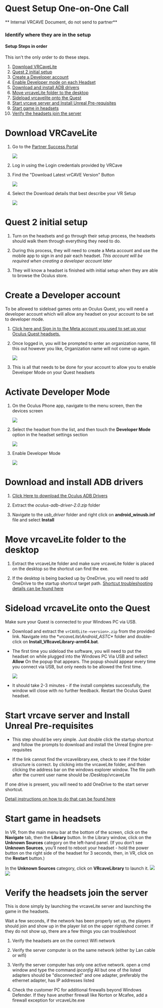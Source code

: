 # Quest Setup One-on-One Call
** Internal VRCAVE Document, do not send to partner**

### Identify where they are in the setup
<!--
 First ask where they are in the setup, This can be difficult as the customer may not recognize the terminology we would use. 

*What have you done so far? Have you done the Initial setup for the Quests? * If no, then we will begin at the very beginning.

*Have you created a developer account? * -->

#### Setup Steps in order 
This isn't the only order to do these steps. 

1. [Download VRCaveLite ](QuestSetupSupportGuide#download-vrcavelite)	
2. [Quest 2 initial setup ](QuestSetupSupportGuide#quest-2-initial-setup)
3. [Create a Developer account ](QuestSetupSupportGuide#create-a-developer-account)
4. [Enable Developer mode on each Headset](QuestSetupSupportGuide#activate-developer-mode)
5. [Download and install ADB drivers](QuestSetupSupportGuide#download-and-install-adb-drivers)
6. [Move vrcaveLite folder to the desktop](QuestSetupSupportGuide#move-vrcavelite-folder-to-the-desktop)
7. [Sideload vrcavelite onto the Quest](QuestSetupSupportGuide#sideload-vrcavelite-onto-the-quest)
8. [Start vrcave server and Install Unreal Pre-requisites ](QuestSetupSupportGuide#start-vrcave-server-and-install-unreal-pre-requisites)
9. [Start game in headsets](QuestSetupSupportGuide#start-game-in-headsets)
10. [Verify the headsets join the server](QuestSetupSupportGuide#verify-the-headsets-join-the-server)
	
	
	
# Download VRCaveLite


1. Go to the [Partner Success Portal](https://partnersuccess.vrcave.ca/) 

	![](media/CSP/CustomerSuccessPortalLogin.PNG)

2. Log in using the Login credentials provided by VRCave

3. Find the "Download Latest vrCAVE Version" Button

	![](media/CSP/CSP_DownloadButton.PNG)
	
4. Select the Download details that best describe your VR Setup

	![](media/CSP_DownloadDetails_Quest.png) 

	

# Quest 2 initial setup

1. Turn on the headsets and go through their setup process, the headsets should walk them through everything they need to do. 

2. During this process,  they will need to create a Meta account and use the mobile app to sign in and pair each headset. *This account will be required when creating a developer account later*

3. They will know a headset is finished with initial setup when they are able to browse the Oculus store. 


# Create a Developer account

To be allowed to sideload games onto an Oculus Quest, you will need a developer account which will allow any headset on your account to be set to developer mode. 

1. [Click here and Sign in to the Meta account you used to set up your Oculus Quest headsets.](https://developer.oculus.com/manage/organizations/create/) 


2. Once logged in, you will be prompted to enter an organization name, fill this out however you like, Organization name will not come up again. 

	![](media/vrcaveLite/Organization.png)

3. This is all that needs to be done for your account to allow you to enable Developer Mode on your Quest headsets


# Activate Developer Mode 

1. On the Oculus Phone app, navigate to the menu screen, then the devices screen

	![](media/vrcaveLite/OculusApp1.png)

2. Select the headset from the list, and then touch the **Developer Mode** option in the headset settings section 

	![](media/vrcaveLite/OculusApp2.png)

3. Enable Developer Mode 

	![](media/vrcaveLite/OculusApp3.png)
	

# Download and install ADB drivers

1. [Click Here to download the Oculus ADB Drivers](https://developer.oculus.com/downloads/package/oculus-adb-drivers/)

2. Extract the *oculus-adb-driver-2.0.zip* folder

2. Navigate to the *usb_driver* folder and right click on **android_winusb.inf** file and select **Install**

# Move vrcaveLite folder to the desktop

1. Extract the vrcaveLite folder and make sure vrcaveLite folder is placed on the desktop so the shortcut can find the exe. 

2. If the desktop is being backed up by OneDrive, you will need to add OneDrive to the startup shortcut target path. [Shortcut troubleshooting details can be found here](Shortcut_Troubleshooting.md)


# Sideload vrcaveLite onto the Quest

Make sure your Quest is connected to your Windows PC via USB.

- Download and extract the `vrCAVELite-<version>.zip` from the provided link. Navigate into the **vrcaveLite\Android_ASTC\** folder and double-click on **Install_VRcaveLibrary-arm64.bat**. 

- The first time you sideload the software, you will need to put the headset on while plugged into the Windows PC Via USB and sellect **Allow** On the popup that appears. The popup should appear every time you connect via USB, but only needs to be allowed the first time. 

	![](media/vrcaveLite/Sideload.png)

- It should take 2-3 minutes - if the install completes successfully, the window will close with no further feedback. Restart the Oculus Quest headset. 

# Start vrcave server and Install Unreal Pre-requisites 

- This step should be very simple. Just double click the startup shortcut and follow the prompts to download and install the Unreal Engine pre-requisites

- If the link cannot find the vrcavelibrary.exe, check to see if the folder structure is correct. by clicking into the vrcaveLite folder, and then clicking the address bar on the windows explorer window. 
 The file path after the current user name should be /Desktop/vrcaveLite 
 
 If one drive is present, you will need to add OneDrive to the start server shortcut. 
 
 [Detail instructions on how to do that can be found here](Shortcut_Troubleshooting.md)

# Start game in headsets

In VR, from the main menu bar at the bottom of the screen, click on the **Navigate** tab, then the **Library** button. In the Library window, click on the **Unknown Sources** category on the left-hand panel. (If you don’t see **Unknown Sources**, you’ll need to reboot your headset - hold the power button on the right side of the headset for 3 seconds, then, in VR, click on the **Restart** button.)

In the **Unknown Sources** category, click on **VRcaveLibrary** to launch it.
	![](media/vrcaveLite/UnknownSources.jpg)
	![](media/vrcaveLite/UnknownSources2.jpg)
	

# Verify the headsets join the server

This is done simply by launching the vrcaveLite server and launching the game in the headsets. 

Wait a few seconds, if the network has been properly set up, the players should join and show up in the player list on the upper righthand corner. If they do not show up, there are a few things you can troubleshoot 

1. Verify the headsets are on the correct Wifi network

2. Verify the server computer is on the same network (either by Lan cable or wifi)

3. Verify the server computer has only one active network. open a cmd window and type the command *ipconfig* All but one of the listed adapters should be "disconnected" and one adapter, preferably the ethernet adapter, has IP addresses listed

4. Check the customer PC for additional firewalls beyond Windows Defender. If they have another firewall like Norton or Mcafee, add a firewall exception for vrcaveLite.exe 

